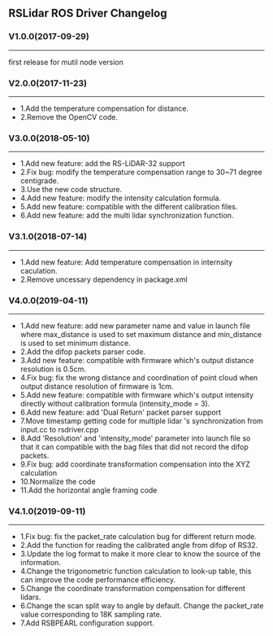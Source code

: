 ## RSLidar ROS Driver Changelog

### V1.0.0(2017-09-29)
---
first release for mutil node version

### V2.0.0(2017-11-23)
---
* 1.Add the temperature compensation for distance.
* 2.Remove the OpenCV code.

### V3.0.0(2018-05-10)
---
* 1.Add new feature: add the RS-LiDAR-32 support
* 2.Fix bug: modify the temperature compensation range to 30~71 degree centigrade.
* 3.Use the new code structure.
* 4.Add new feature: modify the intensity calculation formula.
* 5.Add new feature: compatible with the different calibration files.
* 6.Add new feature: add the multi lidar synchronization function.

### V3.1.0(2018-07-14)
---
* 1.Add new feature: Add temperature compensation in internsity caculation.
* 2.Remove uncessary dependency in package.xml

### V4.0.0(2019-04-11)
---
* 1.Add new feature: add new parameter name and value in launch file where max_distance is used to set maximum distance and min_distance is used to set minimum distance.
* 2.Add the difop packets parser code.
* 3.Add new feature: compatible with firmware which's output distance resolution is 0.5cm.
* 4.Fix bug: fix the wrong distance and coordination of point cloud when output distance resolution of firmware is 1cm.
* 5.Add new feature: compatible with firmware which's output intensity directly without calibration formula (intensity_mode = 3).
* 6.Add new feature: add 'Dual Return' packet parser support
* 7.Move timestamp getting code for multiple lidar 's synchronization from input.cc to rsdriver.cpp
* 8.Add 'Resolution' and 'intensity_mode' parameter into launch file so that it can compatible with the bag files that did not record the difop packets.
* 9.Fix bug: add coordinate transformation compensation into the XYZ calculation
* 10.Normalize the code
* 11.Add the horizontal angle framing code

### V4.1.0(2019-09-11)
---
* 1.Fix bug: fix the packet_rate calculation bug for different return mode.
* 2.Add the function for reading the calibrated angle from difop of RS32.
* 3.Update the log format to make it more clear to know the source of the information.
* 4.Change the trigonometric function calculation to look-up table, this can improve the code performance efficiency.
* 5.Change the coordinate transformation compensation for different lidars.
* 6.Change the scan split way to angle by default. Change the packet_rate value corresponding to 18K sampling rate.
* 7.Add RSBPEARL configuration support.

